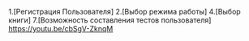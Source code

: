 1.[Регистрация Пользователя]
2.[Выбор режима работы]
4.[Выбор книги]
7.[Возможность составления тестов пользователя]
https://youtu.be/cbSgV-ZknqM
